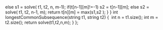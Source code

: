 else
s1 = solve( t1,  t2, n, m-1);
if(t[n-1][m]!=-1)
s2 = t[n-1][m];
else
s2 = solve( t1,  t2, n-1, m);
return t[n][m] =  max(s1,s2 );
}
}
int longestCommonSubsequence(string t1, string t2) {
​
int n = t1.size();
int m = t2.size();
return solve(t1,t2,n,m);
}
};
```